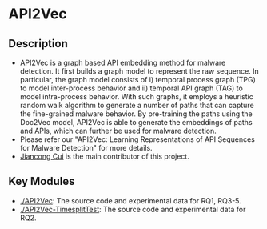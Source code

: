 # API2Vec

## Description
* API2Vec is a graph based API embedding method for malware detection. It first builds a graph model to represent the raw sequence. In particular, the graph model consists of i) temporal process graph (TPG) to model inter-process behavior and ii) temporal API graph (TAG) to model intra-process behavior. With such graphs, it employs a heuristic random walk algorithm to generate a number of paths that can capture the fine-grained malware behavior. By pre-training the paths using the Doc2Vec model, API2Vec is able to generate the embeddings of paths and APIs, which can further be used for malware detection.
* Please refer our "API2Vec: Learning Representations of API Sequences for Malware Detection" for more details.
* [Jiancong Cui](https://sites.google.com/view/jiancong) is the main contributor of this project.

## Key Modules
* [./API2Vec](./API2Vec): The source code and experimental data for RQ1, RQ3-5.
* [./API2Vec-TimesplitTest](./API2Vec-TimesplitTest): The source code and experimental data for RQ2.
